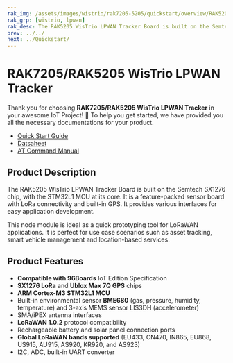 ```yaml
---
rak_img: /assets/images/wistrio/rak7205-5205/quickstart/overview/RAK5205_home.png
rak_grp: [wistrio, lpwan]
rak_desc: The RAK5205 WisTrio LPWAN Tracker Board is built on the Semtech SX1276 chip, with the STM32L1 MCU at its core. It is a feature-packed sensor board with LoRa connectivity and built-in GPS that provides various interfaces for easy application development. This module is perfect for applications such as asset tracking, smart vehicle management, and location-based services.
prev: ../../
next: ../Quickstart/
---
```


# RAK7205/RAK5205 WisTrio LPWAN Tracker
Thank you for choosing **RAK7205/RAK5205 WisTrio LPWAN Tracker** in your awesome IoT Project! 🎉 To help you get started, we have provided you all the necessary documentations for your product.

* [Quick Start Guide](../Quickstart/)
* [Datsaheet](../Datasheet/)
* [AT Command Manual](../AT-Command-Manual/)
<!-- <rk-img
  src="/assets/images/wistrio/rak7205-5205/quickstart/overview/exlexmejfxoowom4gmuf.jpg"
  width="70%"
  figure-number="1"
  caption="RAK7205/RAK5205 WisTrio LPWAN Tracker Product View"
/> -->

## Product Description

The RAK5205 WisTrio LPWAN Tracker Board is built on the Semtech SX1276 chip, with the STM32L1 MCU at its core. It is a feature-packed sensor board with LoRa connectivity and built-in GPS. It provides various interfaces for easy application development.

This node module is ideal as a quick prototyping tool for LoRaWAN applications. It is perfect for use case scenarios such as asset tracking, smart vehicle management and location-based services.

<!-- <rk-btn
  src="/Product-Categories/WisTrio/RAK7205-5205/Quickstart/"
  label="Get Started with RAK5205 WisTrio LPWAN Tracker"
/> -->


## Product Features

- **Compatible with 96Boards** IoT Edition Specification
- **SX1276 LoRa** and **Ublox Max 7Q GPS** chips
- **ARM Cortex-M3 STM32L1 MCU**
- Built-in environmental sensor **BME680** (gas, pressure, humidity, temperature) and 3-axis MEMS sensor LIS3DH (accelerometer)
- SMA/iPEX antenna interfaces
- **LoRaWAN 1.0.2** protocol compatibility
- Rechargeable battery and solar panel connection ports
- **Global LoRaWAN bands supported** (EU433, CN470, IN865, EU868, US915, AU915, AS920, KR920, and AS923)
- I2C, ADC, built-in UART converter
